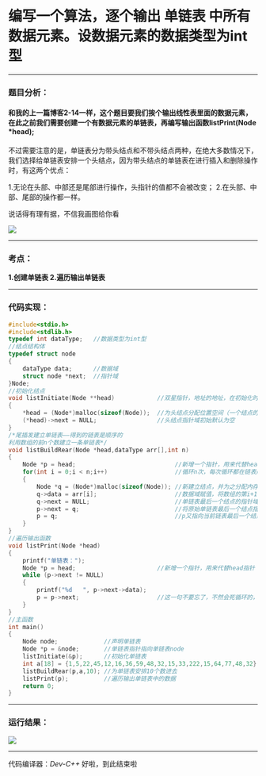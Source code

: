 # 编写一个算法，逐个输出 单链表 中所有数据元素。设数据元素的数据类型为int型

------

### **题目分析：**

#### 和我的上一篇博客2-14一样，这个题目要我们挨个输出线性表里面的数据元素，在此之前我们需要创建一个有数据元素的单链表，再编写输出函数listPrint(Node *head);

不过需要注意的是，单链表分为带头结点和不带头结点两种，在绝大多数情况下，我们选择给单链表安排一个头结点，因为带头结点的单链表在进行插入和删除操作时，有这两个优点：

1.无论在头部、中部还是尾部进行操作，头指针的值都不会被改变；
2.在头部、中部、尾部的操作都一样。

说话得有理有据，不信我画图给你看

![](https://cdn.jsdelivr.net/gh/Chaim16/images/datastructrue/2-15.3.jpg)

------

### **考点：**

 

**1.创建单链表
2.遍历输出单链表**

------

### **代码实现：**

 

```c
#include<stdio.h>
#include<stdlib.h>
typedef int dataType;   //数据类型为int型
//结点结构体
typedef struct node
{
    dataType data;      //数据域
    struct node *next;  //指针域
}Node;
//初始化结点
void listInitiate(Node **head)            //双星指针，地址的地址，在初始化时，我们要使地址的值改变，所以使用双星作为参数传入
{
    *head = (Node*)malloc(sizeof(Node));  //为头结点分配位置空间（一个结点的大小）
    (*head)->next = NULL;                 //头结点指针域初始默认为空
}
/*尾插发建立单链表——得到的链表是顺序的
利用数组的前n个数建立一条单链表*/
void listBuildRear(Node *head,dataType arr[],int n)
{
    Node *p = head;                            //新增一个指针，用来代替head指针
    for(int i = 0;i < n;i++)                   //循环n次，每次循环都在链表尾部追加一个结点
    {
        Node *q = (Node*)malloc(sizeof(Node)); //新建立结点，并为之分配内存空间
        q->data = arr[i];                      //数据域赋值，将数组的第i+1个数字赋给新结点q
        q->next = NULL;                        //单链表最后一个结点的指针域都为空
        p->next = q;                           //将原始单链表最后一个结点指针域指向新结点q，从此q成为最后一个结点，原始最后一个结点变成倒数第二个结点
        p = q;                                 //p又指向当前链表最后一个结点，为下一次尾部插入做准备
    }
}
//遍历输出函数
void listPrint(Node *head)
{
    printf("单链表：");
    Node *p = head;                       //新增一个指针，用来代替head指针
    while (p->next != NULL)
    {
        printf("%d   ", p->next->data);
        p = p->next;                      //这一句不要忘了，不然会死循环的，我总是忘掉这一句
    }
}
//主函数
int main()
{
    Node node;             //声明单链表
    Node *p = &node;       //单链表指针指向单链表node
    listInitiate(&p);      //初始化单链表
    int a[18] = {1,5,22,45,12,16,36,59,48,32,15,33,222,15,64,77,48,32};
    listBuildRear(p,a,10); //为单链表安排10个数进去
    listPrint(p);          //遍历输出单链表中的数据
    return 0;
}
```

------

### **运行结果：**

 

![](https://cdn.jsdelivr.net/gh/Chaim16/images/datastructrue/2-15.2.png)

------

代码编译器：*Dev-C++*
好啦，到此结束啦